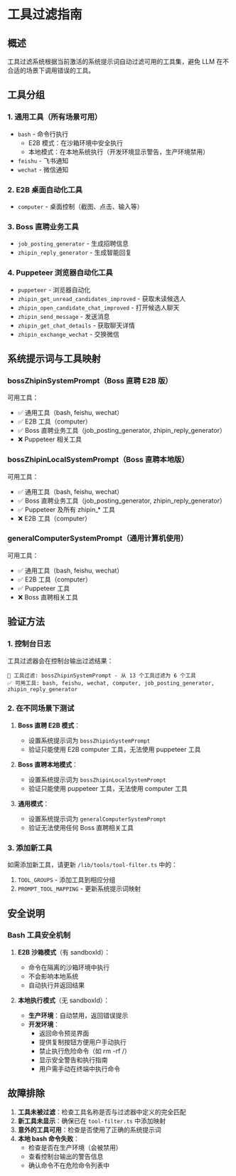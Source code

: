 # 工具过滤指南

## 概述

工具过滤系统根据当前激活的系统提示词自动过滤可用的工具集，避免 LLM 在不合适的场景下调用错误的工具。

## 工具分组

### 1. 通用工具（所有场景可用）

- `bash` - 命令行执行
  - E2B 模式：在沙箱环境中安全执行
  - 本地模式：在本地系统执行（开发环境显示警告，生产环境禁用）
- `feishu` - 飞书通知
- `wechat` - 微信通知

### 2. E2B 桌面自动化工具

- `computer` - 桌面控制（截图、点击、输入等）

### 3. Boss 直聘业务工具

- `job_posting_generator` - 生成招聘信息
- `zhipin_reply_generator` - 生成智能回复

### 4. Puppeteer 浏览器自动化工具

- `puppeteer` - 浏览器自动化
- `zhipin_get_unread_candidates_improved` - 获取未读候选人
- `zhipin_open_candidate_chat_improved` - 打开候选人聊天
- `zhipin_send_message` - 发送消息
- `zhipin_get_chat_details` - 获取聊天详情
- `zhipin_exchange_wechat` - 交换微信

## 系统提示词与工具映射

### bossZhipinSystemPrompt（Boss 直聘 E2B 版）

可用工具：

- ✅ 通用工具（bash, feishu, wechat）
- ✅ E2B 工具（computer）
- ✅ Boss 直聘业务工具（job_posting_generator, zhipin_reply_generator）
- ❌ Puppeteer 相关工具

### bossZhipinLocalSystemPrompt（Boss 直聘本地版）

可用工具：

- ✅ 通用工具（bash, feishu, wechat）
- ✅ Boss 直聘业务工具（job_posting_generator, zhipin_reply_generator）
- ✅ Puppeteer 及所有 zhipin\_\* 工具
- ❌ E2B 工具（computer）

### generalComputerSystemPrompt（通用计算机使用）

可用工具：

- ✅ 通用工具（bash, feishu, wechat）
- ✅ E2B 工具（computer）
- ✅ Puppeteer 工具
- ❌ Boss 直聘相关工具

## 验证方法

### 1. 控制台日志

工具过滤器会在控制台输出过滤结果：

```
🔧 工具过滤: bossZhipinSystemPrompt - 从 13 个工具过滤为 6 个工具
✅ 可用工具: bash, feishu, wechat, computer, job_posting_generator, zhipin_reply_generator
```

### 2. 在不同场景下测试

1. **Boss 直聘 E2B 模式**：
   - 设置系统提示词为 `bossZhipinSystemPrompt`
   - 验证只能使用 E2B computer 工具，无法使用 puppeteer 工具

2. **Boss 直聘本地模式**：
   - 设置系统提示词为 `bossZhipinLocalSystemPrompt`
   - 验证只能使用 puppeteer 工具，无法使用 computer 工具

3. **通用模式**：
   - 设置系统提示词为 `generalComputerSystemPrompt`
   - 验证无法使用任何 Boss 直聘相关工具

### 3. 添加新工具

如需添加新工具，请更新 `/lib/tools/tool-filter.ts` 中的：

1. `TOOL_GROUPS` - 添加工具到相应分组
2. `PROMPT_TOOL_MAPPING` - 更新系统提示词映射

## 安全说明

### Bash 工具安全机制

1. **E2B 沙箱模式**（有 sandboxId）：
   - 命令在隔离的沙箱环境中执行
   - 不会影响本地系统
   - 自动执行并返回结果

2. **本地执行模式**（无 sandboxId）：
   - **生产环境**：自动禁用，返回错误提示
   - **开发环境**：
     - 返回命令预览界面
     - 提供复制按钮方便用户手动执行
     - 禁止执行危险命令（如 rm -rf /）
     - 显示安全警告和执行指南
     - 用户需手动在终端中执行命令

## 故障排除

1. **工具未被过滤**：检查工具名称是否与过滤器中定义的完全匹配
2. **新工具未显示**：确保已在 `tool-filter.ts` 中添加映射
3. **意外的工具可用**：检查是否使用了正确的系统提示词
4. **本地 bash 命令失败**：
   - 检查是否在生产环境（会被禁用）
   - 查看控制台输出的警告信息
   - 确认命令不在危险命令列表中
